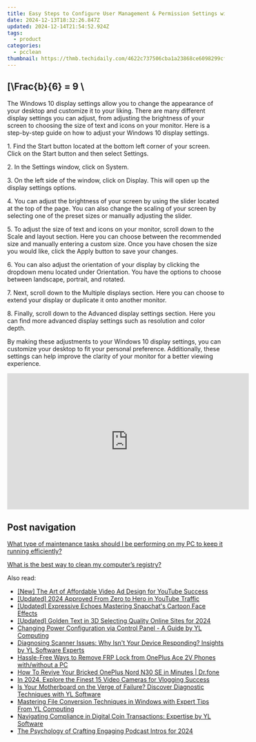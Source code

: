 ```yaml
---
title: Easy Steps to Configure User Management & Permission Settings with YL Computing's Software
date: 2024-12-13T18:32:26.847Z
updated: 2024-12-14T21:54:52.924Z
tags:
  - product
categories:
  - pcclean
thumbnail: https://thmb.techidaily.com/4622c737506cba1a23868ce6098299cf82c4724d17bc893106f7883eb3c1b7e3.jpg
---
```


## \[\Frac{b}{6} = 9 \

The Windows 10 display settings allow you to change the appearance of your desktop and customize it to your liking. There are many different display settings you can adjust, from adjusting the brightness of your screen to choosing the size of text and icons on your monitor. Here is a step-by-step guide on how to adjust your Windows 10 display settings. 

1\. Find the Start button located at the bottom left corner of your screen. Click on the Start button and then select Settings.

2\. In the Settings window, click on System.

3\. On the left side of the window, click on Display. This will open up the display settings options. 

4\. You can adjust the brightness of your screen by using the slider located at the top of the page. You can also change the scaling of your screen by selecting one of the preset sizes or manually adjusting the slider.

5\. To adjust the size of text and icons on your monitor, scroll down to the Scale and layout section. Here you can choose between the recommended size and manually entering a custom size. Once you have chosen the size you would like, click the Apply button to save your changes.

6\. You can also adjust the orientation of your display by clicking the dropdown menu located under Orientation. You have the options to choose between landscape, portrait, and rotated.

7\. Next, scroll down to the Multiple displays section. Here you can choose to extend your display or duplicate it onto another monitor.

8\. Finally, scroll down to the Advanced display settings section. Here you can find more advanced display settings such as resolution and color depth. 

By making these adjustments to your Windows 10 display settings, you can customize your desktop to fit your personal preference. Additionally, these settings can help improve the clarity of your monitor for a better viewing experience.

<!-- affiliate ads begin -->
<iframe width="560" height="315" src="https://www.youtube.com/embed/tPgf_wSdhS8?si=BHoH1ryaxmwk-8FV" title="YouTube video player" frameborder="0" allow="accelerometer; autoplay; clipboard-write; encrypted-media; gyroscope; picture-in-picture; web-share" referrerpolicy="strict-origin-when-cross-origin" allowfullscreen></iframe>
<!-- affiliate ads end -->

## Post navigation

[What type of maintenance tasks should I be performing on my PC to keep it running efficiently?](https://tools.techidaily.com/pcclean/products/)

[What is the best way to clean my computer’s registry?](https://tools.techidaily.com/pcclean/products/)

<ins class="adsbygoogle"
     style="display:block"
     data-ad-format="autorelaxed"
     data-ad-client="ca-pub-7571918770474297"
     data-ad-slot="1223367746"></ins>

<ins class="adsbygoogle"
     style="display:block"
     data-ad-client="ca-pub-7571918770474297"
     data-ad-slot="8358498916"
     data-ad-format="auto"
     data-full-width-responsive="true"></ins>

<span class="atpl-alsoreadstyle">Also read:</span>
<div><ul>
<li><a href="https://youtube-zero.techidaily.com/he-art-of-affordable-video-ad-design-for-youtube-success/"><u>[New] The Art of Affordable Video Ad Design for YouTube Success</u></a></li>
<li><a href="https://youtube-lab.techidaily.com/ed-2024-approved-from-zero-to-hero-in-youtube-traffic/"><u>[Updated] 2024 Approved From Zero to Hero in YouTube Traffic</u></a></li>
<li><a href="https://some-techniques.techidaily.com/updated-expressive-echoes-mastering-snapchats-cartoon-face-effects/"><u>[Updated] Expressive Echoes Mastering Snapchat's Cartoon Face Effects</u></a></li>
<li><a href="https://article-helps.techidaily.com/updated-golden-text-in-3d-selecting-quality-online-sites-for-2024/"><u>[Updated] Golden Text in 3D Selecting Quality Online Sites for 2024</u></a></li>
<li><a href="https://discover-fantastic.techidaily.com/changing-power-configuration-via-control-panel-a-guide-by-yl-computing/"><u>Changing Power Configuration via Control Panel - A Guide by YL Computing</u></a></li>
<li><a href="https://discover-fantastic.techidaily.com/diagnosing-scanner-issues-why-isnt-your-device-responding-insights-by-yl-software-experts/"><u>Diagnosing Scanner Issues: Why Isn't Your Device Responding? Insights by YL Software Experts</u></a></li>
<li><a href="https://android-frp.techidaily.com/hassle-free-ways-to-remove-frp-lock-from-oneplus-ace-2v-phones-withwithout-a-pc-by-drfone-android/"><u>Hassle-Free Ways to Remove FRP Lock from OnePlus Ace 2V Phones with/without a PC</u></a></li>
<li><a href="https://fix-guide.techidaily.com/how-to-revive-your-bricked-oneplus-nord-n30-se-in-minutes-drfone-by-drfone-fix-android-problems-fix-android-problems/"><u>How To Revive Your Bricked OnePlus Nord N30 SE in Minutes | Dr.fone</u></a></li>
<li><a href="https://fox-helps.techidaily.com/in-2024-explore-the-finest-15-video-cameras-for-vlogging-success/"><u>In 2024, Explore the Finest 15 Video Cameras for Vlogging Success</u></a></li>
<li><a href="https://discover-fantastic.techidaily.com/is-your-motherboard-on-the-verge-of-failure-discover-diagnostic-techniques-with-yl-software/"><u>Is Your Motherboard on the Verge of Failure? Discover Diagnostic Techniques with YL Software</u></a></li>
<li><a href="https://discover-fantastic.techidaily.com/mastering-file-conversion-techniques-in-windows-with-expert-tips-from-yl-computing/"><u>Mastering File Conversion Techniques in Windows with Expert Tips From YL Computing</u></a></li>
<li><a href="https://discover-fantastic.techidaily.com/navigating-compliance-in-digital-coin-transactions-expertise-by-yl-software/"><u>Navigating Compliance in Digital Coin Transactions: Expertise by YL Software</u></a></li>
<li><a href="https://fox-direct.techidaily.com/the-psychology-of-crafting-engaging-podcast-intros-for-2024/"><u>The Psychology of Crafting Engaging Podcast Intros for 2024</u></a></li>
</ul></div>

